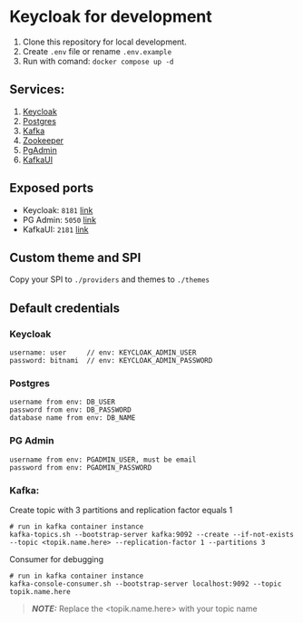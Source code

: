 # Keycloak for development

1. Clone this repository for local development.
2. Create ```.env``` file or rename ```.env.example```
3. Run with comand: ```docker compose up -d```


## Services:
1. [Keycloak](https://hub.docker.com/r/bitnami/keycloak)
2. [Postgres](https://hub.docker.com/r/bitnami/postgresql)
3. [Kafka](https://hub.docker.com/r/bitnami/kafka)
4. [Zookeeper](https://hub.docker.com/r/bitnami/zookeeper)
5. [PgAdmin](https://hub.docker.com/r/dpage/pgadmin4)
6. [KafkaUI](https://hub.docker.com/r/provectuslabs/kafka-ui)


## Exposed ports
- Keycloak: ```8181``` [link](http://localhost:8181)
- PG Admin: ```5050``` [link](http://localhost:5050)
- KafkaUI: ```2181``` [link](http://localhost:2181)


## Custom theme and SPI
Copy your SPI to ```./providers``` and themes to ```./themes```


## Default credentials

### Keycloak
```text
username: user     // env: KEYCLOAK_ADMIN_USER
password: bitnami  // env: KEYCLOAK_ADMIN_PASSWORD
```

### Postgres
```text
username from env: DB_USER
password from env: DB_PASSWORD
database name from env: DB_NAME
```

### PG Admin
```text
username from env: PGADMIN_USER, must be email
password from env: PGADMIN_PASSWORD
```

### Kafka:
Create topic with 3 partitions and replication factor equals 1
```shell
# run in kafka container instance
kafka-topics.sh --bootstrap-server kafka:9092 --create --if-not-exists --topic <topik.name.here> --replication-factor 1 --partitions 3
```

Consumer for debugging
```shell
# run in kafka container instance
kafka-console-consumer.sh --bootstrap-server localhost:9092 --topic topik.name.here
```

> **_NOTE:_**  Replace the <topik.name.here> with your topic name

